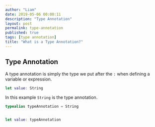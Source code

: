 ```yaml
---
author: "Liam"
date: 2019-05-06 00:00:11
description: "Type Annotation"
layout: post
permalink: type-annotation
published: true
tags: [type annotation]
title: "What is a Type Annotation?"
---
```


## Type Annotation

A type annotation is simply the type we put after the `:` when defining a variable or expression.

```swift
let value: String
```

In this example `String` is the type annotation.

```swift
typealias typeAnnotation = String


let value: typeAnnotation
```
